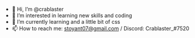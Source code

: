 - 👋 Hi, I’m @crablaster
- 👀 I’m interested in learning new skills and coding
- 🌱 I’m currently learning <html> and a little bit of css
- 📫 How to reach me: stoyant07@gmail.com / Discord: Crablaster_#7520
